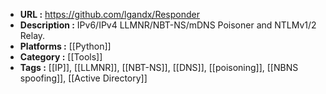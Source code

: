 - **URL :** https://github.com/lgandx/Responder
- **Description :** IPv6/IPv4 LLMNR/NBT-NS/mDNS Poisoner and NTLMv1/2 Relay.
- **Platforms :** [[Python]]
- **Category :** [[Tools]]
- **Tags :** [[IP]], [[LLMNR]], [[NBT-NS]], [[DNS]], [[poisoning]], [[NBNS spoofing]], [[Active Directory]]
